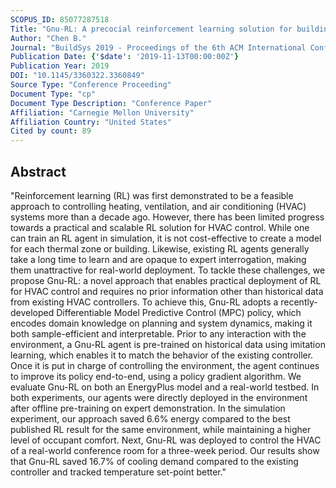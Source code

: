 ```yaml
---
SCOPUS_ID: 85077287518
Title: "Gnu-RL: A precocial reinforcement learning solution for building HVAC control using a differentiable MPC policy"
Author: "Chen B."
Journal: "BuildSys 2019 - Proceedings of the 6th ACM International Conference on Systems for Energy-Efficient Buildings, Cities, and Transportation"
Publication Date: {'$date': '2019-11-13T00:00:00Z'}
Publication Year: 2019
DOI: "10.1145/3360322.3360849"
Source Type: "Conference Proceeding"
Document Type: "cp"
Document Type Description: "Conference Paper"
Affiliation: "Carnegie Mellon University"
Affiliation Country: "United States"
Cited by count: 89
---
```


## Abstract
"Reinforcement learning (RL) was first demonstrated to be a feasible approach to controlling heating, ventilation, and air conditioning (HVAC) systems more than a decade ago. However, there has been limited progress towards a practical and scalable RL solution for HVAC control. While one can train an RL agent in simulation, it is not cost-effective to create a model for each thermal zone or building. Likewise, existing RL agents generally take a long time to learn and are opaque to expert interrogation, making them unattractive for real-world deployment. To tackle these challenges, we propose Gnu-RL: a novel approach that enables practical deployment of RL for HVAC control and requires no prior information other than historical data from existing HVAC controllers. To achieve this, Gnu-RL adopts a recently-developed Differentiable Model Predictive Control (MPC) policy, which encodes domain knowledge on planning and system dynamics, making it both sample-efficient and interpretable. Prior to any interaction with the environment, a Gnu-RL agent is pre-trained on historical data using imitation learning, which enables it to match the behavior of the existing controller. Once it is put in charge of controlling the environment, the agent continues to improve its policy end-to-end, using a policy gradient algorithm. We evaluate Gnu-RL on both an EnergyPlus model and a real-world testbed. In both experiments, our agents were directly deployed in the environment after offline pre-training on expert demonstration. In the simulation experiment, our approach saved 6.6% energy compared to the best published RL result for the same environment, while maintaining a higher level of occupant comfort. Next, Gnu-RL was deployed to control the HVAC of a real-world conference room for a three-week period. Our results show that Gnu-RL saved 16.7% of cooling demand compared to the existing controller and tracked temperature set-point better."
